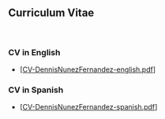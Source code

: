 <h2>Curriculum Vitae</h2>
<br/>
<h3>CV in English</h3>
<ul> 
<li>
[<a href="CV-DennisNunezFernandez-english.pdf">CV-DennisNunezFernandez-english.pdf</a>]
</li>
</ul>
<h3>CV in Spanish</h3>
<ul> 
<li>
[<a href="CV-DennisNunezFernandez-spanish.pdf">CV-DennisNunezFernandez-spanish.pdf</a>]
</li>
</ul>
<br/>
